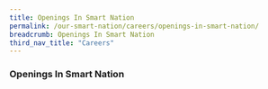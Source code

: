 ```yaml
---
title: Openings In Smart Nation
permalink: /our-smart-nation/careers/openings-in-smart-nation/
breadcrumb: Openings In Smart Nation
third_nav_title: "Careers"
---
```


### **Openings In Smart Nation**
